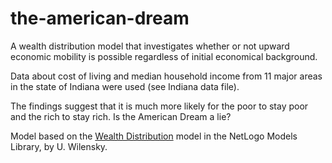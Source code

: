 # the-american-dream
A wealth distribution model that investigates whether or not upward economic mobility is possible regardless of initial economical background.

Data about cost of living and median household income from 11 major areas in the state of Indiana were used (see Indiana data file).

The findings suggest that it is much more likely for the poor to stay poor and the rich to stay rich. Is the American Dream a lie?

Model based on the <a href="http://ccl.northwestern.edu/netlogo/models/WealthDistribution">Wealth Distribution</a> model in the NetLogo Models Library, by U. Wilensky.
